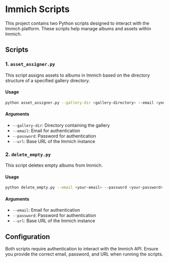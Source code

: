 # Immich Scripts

This project contains two Python scripts designed to interact with the Immich platform. These scripts help manage albums and assets within Immich.

## Scripts

### 1. `asset_assigner.py`

This script assigns assets to albums in Immich based on the directory structure of a specified gallery directory.

#### Usage

```sh
python asset_assigner.py --gallery-dir <gallery-directory> --email <your-email> --password <your-password> --url <immich-url>
```

#### Arguments

- `--gallery-dir`: Directory containing the gallery
- `--email`: Email for authentication
- `--password`: Password for authentication
- `--url`: Base URL of the Immich instance

### 2. `delete_empty.py`

This script deletes empty albums from Immich.

#### Usage

```sh
python delete_empty.py --email <your-email> --password <your-password> --url <immich-url>
```

#### Arguments

- `--email`: Email for authentication
- `--password`: Password for authentication
- `--url`: Base URL of the Immich instance

## Configuration

Both scripts require authentication to interact with the Immich API. Ensure you provide the correct email, password, and URL when running the scripts.
